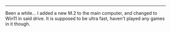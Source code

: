 ***
Been a while... I added a new M.2 to the main computer, and changed to Win11 in said drive. It is supposed to be ultra fast, haven't played any games in it though.